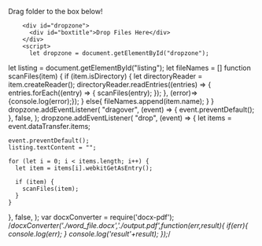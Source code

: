 
<html>
    <head>
        <title>Word to Pdf</title>
        <style>
#dropzone {
  text-align: center;
  width: 300px;
  height: 100px;
  margin: 10px;
  padding: 10px;
  border: 4px dashed red;
  border-radius: 10px;
}

#boxtitle {
  display: table-cell;
  vertical-align: middle;
  text-align: center;
  color: black;
  font:
    bold 2em "Arial",
    sans-serif;
  width: 300px;
  height: 100px;
}

body {
  font:
    14px "Arial",
    sans-serif;
}
        </style>
    </head>
    <body>
        <p>Drag folder to the box below!</p>

        <div id="dropzone">
          <div id="boxtitle">Drop Files Here</div>
        </div>    
        <script>
          let dropzone = document.getElementById("dropzone");
let listing = document.getElementById("listing");
let fileNames = []
function scanFiles(item) {
  if (item.isDirectory) {
    let directoryReader = item.createReader();
    directoryReader.readEntries((entries) => {
      entries.forEach((entry) => {
        scanFiles(entry);
      });
    }, (error)=>{console.log(error);});
  }
  else{
    fileNames.append(item.name);
  }
}
dropzone.addEventListener(
  "dragover",
  (event) => {
    event.preventDefault();
  },
  false,
);
dropzone.addEventListener(
  "drop",
  (event) => {
    let items = event.dataTransfer.items;

    event.preventDefault();
    listing.textContent = "";

    for (let i = 0; i < items.length; i++) {
      let item = items[i].webkitGetAsEntry();

      if (item) {
        scanFiles(item);
      }
    }
  },
  false,
);
var docxConverter = require('docx-pdf');
/*docxConverter('./word_file.docx','./output.pdf',function(err,result){
  if(err){
    console.log(err);
  }
  console.log('result'+result);
});*/
        </script>
    </body>
</html>

